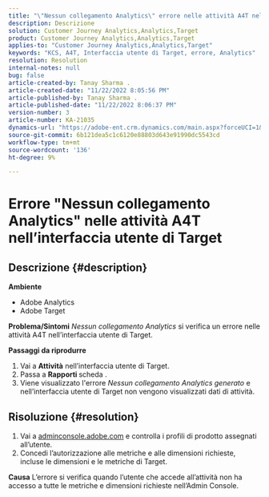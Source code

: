```yaml
---
title: "\"Nessun collegamento Analytics\" errore nelle attività A4T nell'interfaccia utente di Target"
description: Descrizione
solution: Customer Journey Analytics,Analytics,Target
product: Customer Journey Analytics,Analytics,Target
applies-to: "Customer Journey Analytics,Analytics,Target"
keywords: "KCS, A4T, Interfaccia utente di Target, errore, Analytics"
resolution: Resolution
internal-notes: null
bug: false
article-created-by: Tanay Sharma .
article-created-date: "11/22/2022 8:05:56 PM"
article-published-by: Tanay Sharma .
article-published-date: "11/22/2022 8:06:37 PM"
version-number: 3
article-number: KA-21035
dynamics-url: "https://adobe-ent.crm.dynamics.com/main.aspx?forceUCI=1&pagetype=entityrecord&etn=knowledgearticle&id=d5858012-a16a-ed11-9561-6045bd006a22"
source-git-commit: 6b121dea5c1c6120e88803d643e91990dc5543cd
workflow-type: tm+mt
source-wordcount: '136'
ht-degree: 9%

---
```


# Errore &quot;Nessun collegamento Analytics&quot; nelle attività A4T nell’interfaccia utente di Target

## Descrizione {#description}

<b>Ambiente</b>
- Adobe Analytics
- Adobe Target



<b>Problema/Sintomi</b>
*Nessun collegamento Analytics* si verifica un errore nelle attività A4T nell’interfaccia utente di Target.



<b>Passaggi da riprodurre</b>

1. Vai a <b>Attività</b> nell’interfaccia utente di Target.
2. Passa a <b>Rapporti </b>scheda .
3. Viene visualizzato l&#39;errore *Nessun collegamento Analytics generato* e nell’interfaccia utente di Target non vengono visualizzati dati di attività.



## Risoluzione {#resolution}


1. Vai a [adminconsole.adobe.com](https://adminconsole.adobe.com/) e controlla i profili di prodotto assegnati all’utente.
2. Concedi l’autorizzazione alle metriche e alle dimensioni richieste, incluse le dimensioni e le metriche di Target.



<b>Causa</b>
L’errore si verifica quando l’utente che accede all’attività non ha accesso a tutte le metriche e dimensioni richieste nell’Admin Console.
